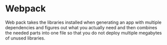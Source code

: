 # Webpack #
Web pack takes the libraries installed when generating an app with multiple dependencies and figures out what you actually need and then  combines the needed parts into one file so that you do not deploy multiple megabytes of unused libraries.

